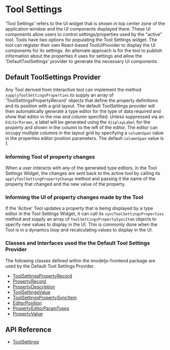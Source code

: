# Tool Settings

'Tool Settings' refers to the UI widget that is shown in top center zone of the application window and the UI components displayed there. These UI components allow users to control settings/properties used by the "active" tool. Tools have two options for populating the Tool Settings widget. The tool can register their own React-based ToolUiProvider to display the UI components for its settings. An alternate approach is for the tool to publish information about the properties it uses for settings and allow the 'DefaultToolSettings' provider to generate the necessary UI components.

## Default ToolSettings Provider

Any Tool derived from Interactive tool can implement the method `supplyToolSettingsProperties` to supply an array of 'ToolSettingsPropertyRecord' objects that define the  property definitions and its position with a grid layout. The default ToolSettings provider will then automatically generate a type editor for the type of data required and show that editor in the row and column specified.  Unless suppressed via an `EditorParams`, a label will be generated using the `displayLabel` for the property and shown in the column to the left of the editor.  The editor can occupy multiple columns in the layout grid by specifying a `columnSpan` value in the properties editor position parameters. The default `columnSpan` value is 1.

### Informing Tool of property changes

When a user interacts with any of the generated type editors, in the Tool Settings Widget, the changes are sent back to the active tool by calling its `applyToolSettingPropertyChange` method and passing it the name of the property that changed and the new value of the property.

### Informing the UI of property changes made by the Tool

If the 'Active' Tool updates a property that is being displayed by a type editor in the Tool Settings Widget, it can call its `syncToolSettingsProperties` method and supply an array of `ToolSettingsPropertySyncItem` objects to specify new values to display in the UI. This is commonly done when the Tool is in a dynamics loop and recalculating values to display in the UI.

### Classes and Interfaces used the the Default Tool Settings Provider

The following classes defined within the imodeljs-frontend package are used by the Default Tool Settings Provider.

* [ToolSettingsPropertyRecord]($imodeljs-frontend)
* [PropertyRecord]($imodeljs-frontend)
* [PropertyDescription]($imodeljs-frontend)
* [ToolSettingsValue]($imodeljs-frontend)
* [ToolSettingsPropertySyncItem]($imodeljs-frontend)
* [EditorPosition]($imodeljs-frontend)
* [PropertyEditorParamTypes]($imodeljs-frontend)
* [PropertyValue]($imodeljs-frontend)

## API Reference

* [ToolSettings]($ui-framework:ToolSettings)
